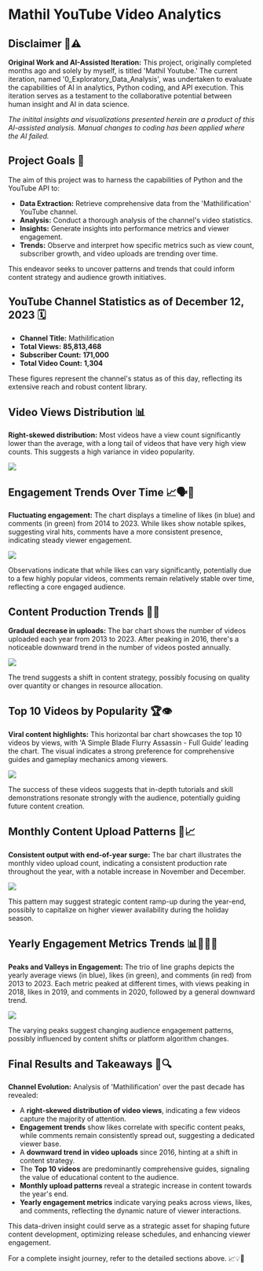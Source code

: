# Mathil YouTube Video Analytics

## Disclaimer 📝⚠️

**Original Work and AI-Assisted Iteration:** This project, originally completed months ago and solely by myself, is titled 'Mathil Youtube.' The current iteration, named '0_Exploratory_Data_Analysis', was undertaken to evaluate the capabilities of AI in analytics, Python coding, and API execution. This iteration serves as a testament to the collaborative potential between human insight and AI in data science.

*The initital insights and visualizations presented herein are a product of this AI-assisted analysis. Manual changes to coding has been applied where the AI failed.*

## Project Goals 🎯

The aim of this project was to harness the capabilities of Python and the YouTube API to:

- **Data Extraction:** Retrieve comprehensive data from the 'Mathilification' YouTube channel.
- **Analysis:** Conduct a thorough analysis of the channel's video statistics.
- **Insights:** Generate insights into performance metrics and viewer engagement.
- **Trends:** Observe and interpret how specific metrics such as view count, subscriber growth, and video uploads are trending over time.

This endeavor seeks to uncover patterns and trends that could inform content strategy and audience growth initiatives.


## YouTube Channel Statistics as of December 12, 2023 🗓️

- **Channel Title:** Mathilification
- **Total Views:** **85,813,468**
- **Subscriber Count:** **171,000**
- **Total Video Count:** **1,304**

These figures represent the channel's status as of this day, reflecting its extensive reach and robust content library.

## Video Views Distribution 📊

**Right-skewed distribution:** Most videos have a view count significantly lower than the average, with a long tail of videos that have very high view counts. This suggests a high variance in video popularity.

![](images/views_dist.png)

## Engagement Trends Over Time 📈🗣️💬

**Fluctuating engagement:** The chart displays a timeline of likes (in blue) and comments (in green) from 2014 to 2023. While likes show notable spikes, suggesting viral hits, comments have a more consistent presence, indicating steady viewer engagement.

![](images/likes_comments_over_time.png)

Observations indicate that while likes can vary significantly, potentially due to a few highly popular videos, comments remain relatively stable over time, reflecting a core engaged audience.

## Content Production Trends 🎥📆

**Gradual decrease in uploads:** The bar chart shows the number of videos uploaded each year from 2013 to 2023. After peaking in 2016, there's a noticeable downward trend in the number of videos posted annually.

![](images/video_uploads_per_year.png)

The trend suggests a shift in content strategy, possibly focusing on quality over quantity or changes in resource allocation.

## Top 10 Videos by Popularity 🏆👁️

**Viral content highlights:** This horizontal bar chart showcases the top 10 videos by views, with 'A Simple Blade Flurry Assassin - Full Guide' leading the chart. The visual indicates a strong preference for comprehensive guides and gameplay mechanics among viewers.

![](images/top_10_vids_by_views.png)

The success of these videos suggests that in-depth tutorials and skill demonstrations resonate strongly with the audience, potentially guiding future content creation.

## Monthly Content Upload Patterns 📅📈

**Consistent output with end-of-year surge:** The bar chart illustrates the monthly video upload count, indicating a consistent production rate throughout the year, with a notable increase in November and December.

![](images/videos_uploaded_each_month.png)

This pattern may suggest strategic content ramp-up during the year-end, possibly to capitalize on higher viewer availability during the holiday season.

## Yearly Engagement Metrics Trends 📊👀💖💬

**Peaks and Valleys in Engagement:** The trio of line graphs depicts the yearly average views (in blue), likes (in green), and comments (in red) from 2013 to 2023. Each metric peaked at different times, with views peaking in 2018, likes in 2019, and comments in 2020, followed by a general downward trend.

![](images/views_likes_comments_over_time.png)

The varying peaks suggest changing audience engagement patterns, possibly influenced by content shifts or platform algorithm changes.

## Final Results and Takeaways 🏁🔍

**Channel Evolution:** Analysis of 'Mathilification' over the past decade has revealed:

- A **right-skewed distribution of video views**, indicating a few videos capture the majority of attention.
- **Engagement trends** show likes correlate with specific content peaks, while comments remain consistently spread out, suggesting a dedicated viewer base.
- A **downward trend in video uploads** since 2016, hinting at a shift in content strategy.
- The **Top 10 videos** are predominantly comprehensive guides, signaling the value of educational content to the audience.
- **Monthly upload patterns** reveal a strategic increase in content towards the year's end.
- **Yearly engagement metrics** indicate varying peaks across views, likes, and comments, reflecting the dynamic nature of viewer interactions.

This data-driven insight could serve as a strategic asset for shaping future content development, optimizing release schedules, and enhancing viewer engagement.

For a complete insight journey, refer to the detailed sections above. 📈💡🎯
